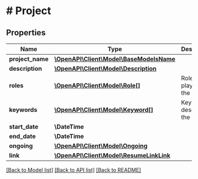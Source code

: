 # # Project

## Properties

Name | Type | Description | Notes
------------ | ------------- | ------------- | -------------
**project_name** | [**\OpenAPI\Client\Model\BaseModelsName**](BaseModelsName.md) |  | [optional]
**description** | [**\OpenAPI\Client\Model\Description**](Description.md) |  | [optional]
**roles** | [**\OpenAPI\Client\Model\Role[]**](Role.md) | Roles played in the project. | [optional]
**keywords** | [**\OpenAPI\Client\Model\Keyword[]**](Keyword.md) | Keywords describing the project. | [optional]
**start_date** | **\DateTime** |  | [optional]
**end_date** | **\DateTime** |  | [optional]
**ongoing** | [**\OpenAPI\Client\Model\Ongoing**](Ongoing.md) |  | [optional]
**link** | [**\OpenAPI\Client\Model\ResumeLinkLink**](ResumeLinkLink.md) |  | [optional]

[[Back to Model list]](../../README.md#models) [[Back to API list]](../../README.md#endpoints) [[Back to README]](../../README.md)
